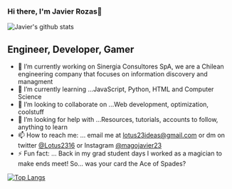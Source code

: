 ### Hi there, I'm Javier Rozas👋

![Javier's github stats](https://github-readme-stats.vercel.app/api?username=lotus-23&show_icons=true&theme=blue-green)

## Engineer, Developer, Gamer

- 🔭 I’m currently working on Sinergia Consultores SpA, we are a Chilean engineering company that focuses on information discovery and managment  
- 🌱 I’m currently learning ...JavaScript, Python, HTML and Computer Science
- 👯 I’m looking to collaborate on ...Web development, optimization, coolstuff
- 🤔 I’m looking for help with ...Resources, tutorials, accounts to follow, anything to learn 
- 📫 How to reach me: ... email me at lotus23ideas@gmail.com or dm on twitter [@Lotus2316](https://twitter.com/Lotus2316) or Instagram [@magojavier23](https://www.instagram.com/magojavier23/)
- ⚡ Fun fact: ... Back in my grad student days I worked as a magician to make ends meet! So... was your card the Ace of Spades?


[![Top Langs](https://github-readme-stats.vercel.app/api/top-langs/?username=lotus-23&layout=compact)](https://github.com/anuraghazra/github-readme-stats)
